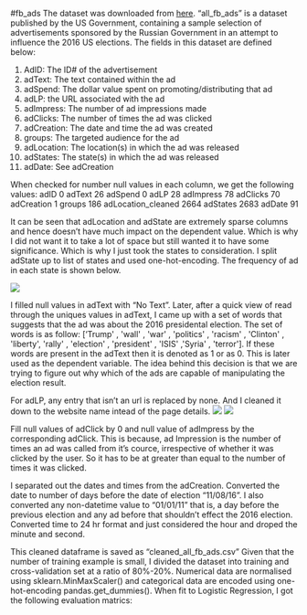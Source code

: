 #fb_ads
The dataset was downloaded from [here](https://github.com/kyiyeunggoh/kyiyeunggoh.github.io/blob/master/Other%20Projects/Russian%20FB%20Ads/all_fb_ads.xlsx). “all_fb_ads” is a dataset published by the US Government, containing a sample selection of advertisements sponsored by the Russian Government in an attempt to influence the 2016 US elections. The fields in this dataset are defined below:
1. AdID: The ID# of the advertisement
2. adText: The text contained within the ad
3. adSpend: The dollar value spent on promoting/distributing that ad
4. adLP: the URL associated with the ad
5. adImpress: The number of ad impressions made
6. adClicks: The number of times the ad was clicked
7. adCreation: The date and time the ad was created
8. groups: The targeted audience for the ad
9. adLocation: The location(s) in which the ad was released
10. adStates: The state(s) in which the ad was released
11. adDate: See adCreation

When checked for number null values in each column, we get the following values:
adID                                 0
adText                              26
adSpend 0
adLP 28
adImpress 78
adClicks 70
adCreation 1
groups 186
adLocation_cleaned  2664
adStates 2683
adDate 91


It can be seen that adLocation and adState are extremely sparse columns and hence doesn’t have much impact on the dependent value. Which is why I did not want it to take a lot of space but still wanted it to have some significance. Which is why I just took the states to consideration. I split adState up to list of states and used one-hot-encoding. The frequency of ad in each state is shown below.

![](https://github.com/sumanp31/fb_ads/blob/master/plots/State.png) 

I filled null values in adText with “No Text”. Later, after a quick view of read through the uniques values in adText, I came up with a set of words that suggests that the ad was about the 2016 presidental election. The set of words is as follow: [‘Trump' , 'wall' , 'war' , 'politics' , 'racism' , 'Clinton' , 'liberty', 'rally' , 'election' , 'president' , 'ISIS' ,'Syria' , 'terror']. If these words are present in the adText then it is denoted as 1 or as 0. This is later used as the dependent variable. The idea behind this decision is that we are trying to figure out why which of the ads are capable of manipulating the election result.


For adLP, any entry that isn’t an url is replaced by none. And I cleaned it down to the website name intead of the page details.
![ ](https://github.com/sumanp31/fb_ads/blob/master/plots/adLP1.png  "Stat for all the ads")
![ ](https://github.com/sumanp31/fb_ads/blob/master/plots/adLP2.png  "Stat for the ads with political agenda")

Fill null values of adClick by 0 and null value of adImpress by the corresponding adClick. This is because, ad Impression is the number of times an ad was called from it’s cource, irrespective of whether it was clicked by the user. So it has to be at greater than equal to the number of times it was clicked.


I separated out the dates and times from the adCreation. Converted the date to number of days before the date of election “11/08/16”. I also converted any non-datetime value to “01/01/11” that is, a day before the previous election and any ad before that shouldn’t effect the 2016 election. Converted time to 24 hr format and just considered the hour and droped the minute and second.

This cleaned dataframe is saved as “cleaned_all_fb_ads.csv”
Given that the number of training example is small, I divided the dataset into training and cross-validation set at a ratio of 80%-20%. Numerical data are normalised using sklearn.MinMaxScaler() and categorical data are encoded using one-hot-encoding pandas.get_dummies(). When fit to
Logistic Regression, I got the following evaluation matrics: